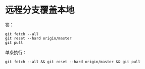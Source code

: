 # 远程分支覆盖本地

答：<br>
```git
git fetch --all
git reset --hard origin/master
git pull
```
单条执行：
```git
git fetch --all && git reset --hard origin/master && git pull
```









<ad/>
<comment/>
